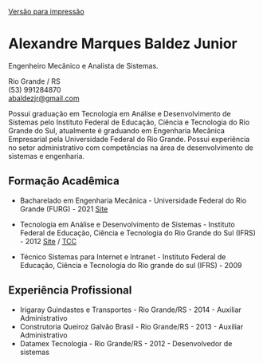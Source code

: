 [Versão para impressão](https://abaldezjr.github.io/abaldezjr/curriculo-impressao.html)
# Alexandre Marques Baldez Junior
Engenheiro Mecânico e Analista de Sistemas.

Rio Grande / RS <br>
(53) 991284870 <br>
abaldezjr@gmail.com

Possui graduação em Tecnologia em Análise e Desenvolvimento de Sistemas pelo Instituto Federal de Educação, Ciência e Tecnologia do Rio Grande do Sul, atualmente é graduando em Engenharia Mecânica Empresarial pela Universidade Federal do Rio Grande. Possui experiência no setor administrativo com competências na área de desenvolvimento de sistemas e engenharia.
## Formação Acadêmica
* Bacharelado em Engenharia Mecânica - Universidade Federal do Rio Grande (FURG) - 2021 [Site](https://ee.furg.br/graduacao/engenharia-mecanica-empresarial)

* Tecnologia em Análise e Desenvolvimento de Sistemas - Instituto Federal de Educação, Ciência e Tecnologia do Rio Grande do Sul (IFRS) - 2012 [Site](http://divcomp.riogrande.ifrs.edu.br/superior) / [TCC](https://github.com/abaldezjr/abaldezjr/blob/main/Sistema%20Inteligente%20de%20Monitoramento%20de%20Frotas%20de%20Ônibus.pdf)

* Técnico Sistemas para Internet e Intranet - Instituto Federal de Educação, Ciência e Tecnologia do Rio grande do sul (IFRS) - 2009

## Experiência Profissional
* Irigaray Guindastes e Transportes - Rio Grande/RS - 2014 - Auxiliar Administrativo
* Construtoria Queiroz Galvão Brasil - Rio Grande/RS - 2013 - Auxiliar Administrativo
* Datamex Tecnologia - Rio Grande/RS - 2012 - Desenvolvedor de sistemas